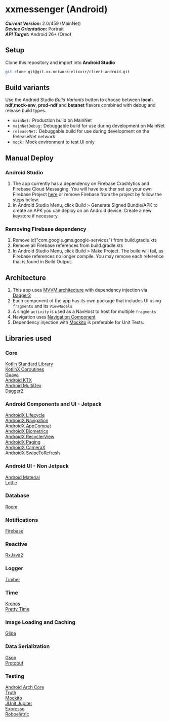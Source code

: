 # xxmessenger (Android)

***Current Version:*** 2.0/459 (MainNet)<br>
***Device Orientation:*** Portrait<br>
***API Target:*** Android 26+ (Oreo)

## Setup
Clone this repository and import into **Android Studio**
```bash
git clone git@git.xx.network:elixxir/client-android.git
```

## Build variants
Use the Android Studio *Build Variants* button to choose between **local-ndf**,**mock-env**, **prod-ndf** and **betanet** flavors combined with debug and release build types.
- `mainNet:` Production build on MainNet
- `mainNetDebug:` Debuggable build for use during development on MainNet
- `releaseNet:` Debuggable build for use during development on the ReleaseNet network
- `mock:` Mock environment to test UI only

## Manual Deploy
### Android Studio
1. The app currently has a dependency on Firebase Crashlytics and Firebase Cloud Messaging. You will have to either set up your
own Firebase Project [here](https://firebase.google.com/docs/android/setup) or remove Firebase
from the project by follow the steps below.
2. In Android Studio Menu, click Build > Generate Signed Bundle/APK to create an APK you can deploy on an Android device. Create a new keystore if necessary.

### Removing Firebase dependency
1. Remove id("com.google.gms.google-services") from build.gradle.kts
2. Remove all Firebase references from build.gradle.kts
3. In Android Studio Menu, click Build > Make Project. The build will fail, as Firebase
references no longer compile. You may remove each reference that is found in Build Output.


## Architecture
1. This app uses [MVVM architecture](https://developer.android.com/jetpack/guide) with dependency injection via [Dagger2](https://github.com/google/dagger)
2. Each component of the app has its own package that includes UI using `fragments` and its `ViewModels`
3. A single `activity` is used as a NavHost to host for multiple `fragments`
4. Navigation uses [Navigation Component](https://developer.android.com/guide/navigation)
5. Dependency injection with [Mockito](https://github.com/mockito/mockito) is preferable for Unit Tests.

## Libraries used
### Core
[Kotlin Standard Library](https://kotlinlang.org/api/latest/jvm/stdlib/)\
[KotlinX Coroutines](https://github.com/Kotlin/kotlinx.coroutines)\
[Guava](https://github.com/google/guava)\
[Android KTX](https://developer.android.com/kotlin/ktx)\
[Android MultiDex](https://developer.android.com/studio/build/multidex)\
[Dagger2](https://github.com/google/dagger)

### Android Components and UI - Jetpack
[AndroidX Lifecycle](https://developer.android.com/jetpack/androidx/releases/lifecycle)\
[AndroidX Navigation](https://developer.android.com/jetpack/androidx/releases/navigation)\
[AndroidX AppCompat](https://developer.android.com/jetpack/androidx/releases/appcompat)\
[AndroidX Biometrics](https://developer.android.com/jetpack/androidx/releases/biometric)\
[AndroidX RecyclerView](https://developer.android.com/jetpack/androidx/releases/recyclerview)\
[AndroidX Paging](https://developer.android.com/jetpack/androidx/releases/paging)\
[AndroidX CameraX](https://developer.android.com/training/camerax)\
[AndroidX SwipeToRefresh](https://developer.android.com/jetpack/androidx/releases/swiperefreshlayout)

### Android UI - Non Jetpack
[Android Material](https://developer.android.com/reference/com/google/android/material/packages)\
[Lottie](https://github.com/airbnb/lottie-android)

### Database
[Room](https://developer.android.com/jetpack/androidx/releases/room)

### Notifications
[Firebase](https://firebase.google.com/docs/android/setup)

### Reactive
[RxJava2](https://github.com/ReactiveX/RxJava)

### Logger
[Timber](https://github.com/JakeWharton/timber)

### Time
[Kronos](https://github.com/lyft/Kronos-Android)\
[Pretty Time](https://github.com/lyft/Kronos-Android)

### Image Loading and Caching
[Glide](https://github.com/bumptech/glide)

### Data Serialization
[Gson](https://github.com/google/gson)\
[Protobuf](https://developers.google.com/protocol-buffers)

### Testing
[Android Arch Core](https://developer.android.com/jetpack/androidx/releases/arch-core)\
[Truth](https://github.com/google/truth)\
[Mockito](https://github.com/mockito/mockito)\
[JUnit Jupiter](https://junit.org/junit5/docs/current/user-guide/)\
[Expresso](https://developer.android.com/training/testing/espresso)\
[Roboeletric](https://github.com/robolectric/robolectric)
